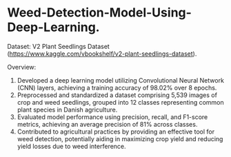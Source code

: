 # Weed-Detection-Model-Using-Deep-Learning.
Dataset: V2 Plant Seedlings Dataset (https://www.kaggle.com/vbookshelf/v2-plant-seedlings-dataset).  

Overview:  
1. Developed a deep learning model utilizing Convolutional Neural Network (CNN) layers, achieving a training accuracy of 98.02% over 8 epochs.  
2. Preprocessed and standardized a dataset comprising 5,539 images of crop and weed seedlings, grouped into 12 classes representing common plant species in Danish agriculture.  
3. Evaluated model performance using precision, recall, and F1-score metrics, achieving an average precision of 81% across classes.  
4. Contributed to agricultural practices by providing an effective tool for weed detection, potentially aiding in maximizing crop yield and reducing yield losses due to weed interference.  
